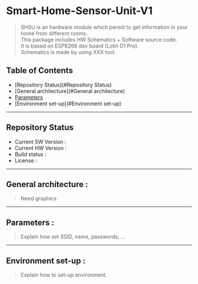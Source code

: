 # Smart-Home-Sensor-Unit-V1

> SHSU is an hardware module which permit to get information in your home from different rooms.  
> This package includes HW Schematics + Software source code.  
> It is based on ESP8266 dev board (Lolin D1 Pro).  
> Schematics is made by using XXX tool.

## Table of Contents

- [Repository Status](#Repository Status)
- [General architecture](#General architecture)
- [Parameters](#parameters)
- [Environment set-up](#Environment set-up)

---

## Repository Status
- Current SW Version : 
- Current HW Version : 
- Build status : 
- License : 

---

## General architecture :
> Need graphics

---

## Parameters :
> Explain how set SSID, name, passwords, ...

---

## Environment set-up :
> Explain how to set-up environment.
